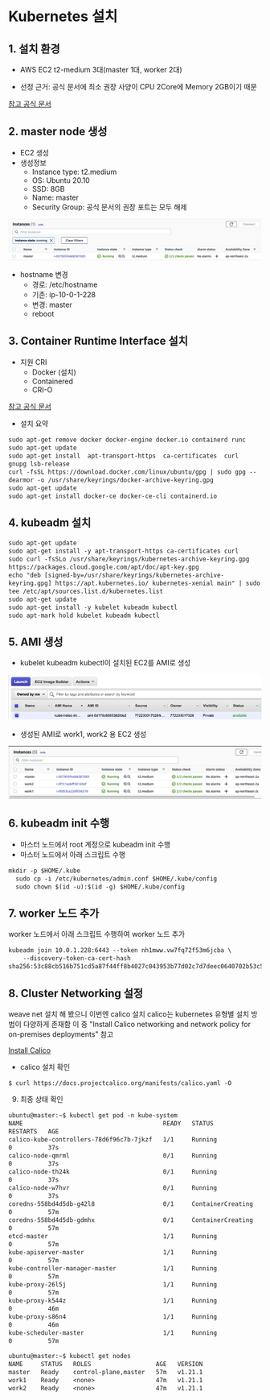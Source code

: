 # Kubernetes 설치

## 1. 설치 환경

- AWS EC2 t2-medium 3대(master 1대, worker 2대)

- 선정 근거: 공식 문서에 최소 권장 사양이 CPU 2Core에 Memory 2GB이기 때문

[참고 공식 문서](https://kubernetes.io/docs/setup/production-environment/tools/kubeadm/install-kubeadm/)

## 2. master node 생성

- EC2 생성
- 생성정보
    - Instance type: t2.medium
    - OS: Ubuntu 20.10
    - SSD: 8GB
    - Name: master
    - Security Group: 공식 문서의 권장 포트는 모두 해제

![](./images/1.png)

- hostname 변경
    - 경로: /etc/hostname
    - 기존: ip-10-0-1-228
    - 변경: master
    - reboot

## 3. Container Runtime Interface 설치

- 지원 CRI
    - Docker (설치)
    - Containered
    - CRI-O

[참고 공식 문서](https://docs.docker.com/engine/install/ubuntu/)

- 설치 요약

```
sudo apt-get remove docker docker-engine docker.io containerd runc
sudo apt-get update
sudo apt-get install  apt-transport-https  ca-certificates  curl  gnupg lsb-release
curl -fsSL https://download.docker.com/linux/ubuntu/gpg | sudo gpg --dearmor -o /usr/share/keyrings/docker-archive-keyring.gpg
sudo apt-get update
sudo apt-get install docker-ce docker-ce-cli containerd.io
```

## 4. kubeadm 설치

```
sudo apt-get update
sudo apt-get install -y apt-transport-https ca-certificates curl
sudo curl -fsSLo /usr/share/keyrings/kubernetes-archive-keyring.gpg https://packages.cloud.google.com/apt/doc/apt-key.gpg
echo "deb [signed-by=/usr/share/keyrings/kubernetes-archive-keyring.gpg] https://apt.kubernetes.io/ kubernetes-xenial main" | sudo tee /etc/apt/sources.list.d/kubernetes.list
sudo apt-get update
sudo apt-get install -y kubelet kubeadm kubectl
sudo apt-mark hold kubelet kubeadm kubectl
```

## 5. AMI 생성

- kubelet kubeadm kubectl이 설치된 EC2를 AMI로 생성

![](./images/2.png)

- 생성된 AMI로 work1, work2 용 EC2 생성

![](./images/3.png)

## 6. kubeadm init 수행

- 마스터 노드에서 root 계정으로 kubeadm init 수행 
- 마스터 노드에서 아래 스크립트 수행 

```
mkdir -p $HOME/.kube
  sudo cp -i /etc/kubernetes/admin.conf $HOME/.kube/config
  sudo chown $(id -u):$(id -g) $HOME/.kube/config
```

## 7. worker 노드 추가

worker 노드에서 아래 스크립트 수행하여 worker 노드 추가

```
kubeadm join 10.0.1.228:6443 --token nh1mww.vw7fq72f53m6jcba \
	--discovery-token-ca-cert-hash sha256:53c88cb516b751cd5a87f44ff8b4027c043953b77d02c7d7deec0640702b53c5
```

## 8. Cluster Networking 설정

weave net 설치 해 봤으니 이번엔 calico 설치
calico는 kubernetes 유형별 설치 방법이 다양하게 존재함
이 중 "Install Calico networking and network policy for on-premises deployments" 참고
 
[Install Calico](https://docs.projectcalico.org/getting-started/kubernetes/self-managed-onprem/onpremises)

- calico 설치 확인 

```
$ curl https://docs.projectcalico.org/manifests/calico.yaml -O
```

9. 최종 상태 확인 

```
ubuntu@master:~$ kubectl get pod -n kube-system
NAME                                       READY   STATUS              RESTARTS   AGE
calico-kube-controllers-78d6f96c7b-7jkzf   1/1     Running             0          37s
calico-node-qmrml                          0/1     Running             0          37s
calico-node-th24k                          0/1     Running             0          37s
calico-node-w7hvr                          0/1     Running             0          37s
coredns-558bd4d5db-g42l8                   0/1     ContainerCreating   0          57m
coredns-558bd4d5db-gdmhx                   0/1     ContainerCreating   0          57m
etcd-master                                1/1     Running             0          57m
kube-apiserver-master                      1/1     Running             0          57m
kube-controller-manager-master             1/1     Running             0          57m
kube-proxy-26l5j                           1/1     Running             0          57m
kube-proxy-k544z                           1/1     Running             0          46m
kube-proxy-s86n4                           1/1     Running             0          46m
kube-scheduler-master                      1/1     Running             0          57m
```

```
ubuntu@master:~$ kubectl get nodes
NAME     STATUS   ROLES                  AGE   VERSION
master   Ready    control-plane,master   57m   v1.21.1
work1    Ready    <none>                 47m   v1.21.1
work2    Ready    <none>                 47m   v1.21.1
```

<!-- [출처](https://sftth.tistory.com/41)
